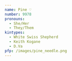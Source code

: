 ```yaml
---
name: Pine ♡
number: 9978
pronouns:
  - She/Her
  - They/Them
kintypes:
  - White Swiss Shepherd
  - Keith Kogane
  - D.Va
pfp: /images/pine_needle.png
---
```

